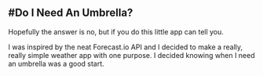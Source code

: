 #Do I Need An Umbrella?
----------------------------
Hopefully the answer is no, but if you do this little app can tell you.

I was inspired by the neat Forecast.io API and I decided to make a really, really simple weather app with one purpose. I decided knowing when I need an umbrella was a good start.
